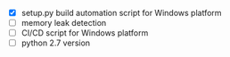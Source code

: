 - [x] setup.py build automation script for Windows platform
- [ ] memory leak detection
- [ ] CI/CD script for Windows platform
- [ ] python 2.7 version
